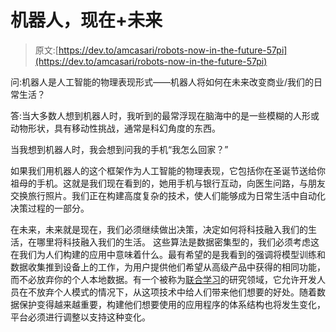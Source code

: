 # 机器人，现在+未来

> 原文:[https://dev.to/amcasari/robots-now-in-the-future-57pi](https://dev.to/amcasari/robots-now-in-the-future-57pi)

问:机器人是人工智能的物理表现形式——机器人将如何在未来改变商业/我们的日常生活？

答:当大多数人想到机器人时，我听到的最常浮现在脑海中的是一些模糊的人形或动物形状，具有移动性挑战，通常是科幻角度的东西。

当我想到机器人时，我会想到问我的手机“我怎么回家？”

如果我们用机器人的这个框架作为人工智能的物理表现，它包括你在圣诞节送给你祖母的手机。这就是我们现在看到的，她用手机与银行互动，向医生问路，与朋友交换旅行照片。我们正在构建高度复杂的技术，使人们能够成为日常生活中自动化决策过程的一部分。

在未来，未来就是现在，我们必须继续做出决策，决定如何将科技融入我们的生活，在哪里将科技融入我们的生活。
这些算法是数据密集型的，我们必须考虑这在我们为人们构建的应用中意味着什么。最有希望的是我看到的强调将模型训练和数据收集推到设备上的工作，为用户提供他们希望从高级产品中获得的相同功能，而不必放弃你的个人本地数据。有一个被称为[联合学习](https://www.tensorflow.org/federated/federated_learning)的研究领域，它允许开发人员在不放弃个人模式的情况下，从这项技术中给人们带来他们想要的好处。随着数据保护变得越来越重要，构建他们想要使用的应用程序的体系结构也将发生变化，平台必须进行调整以支持这种变化。